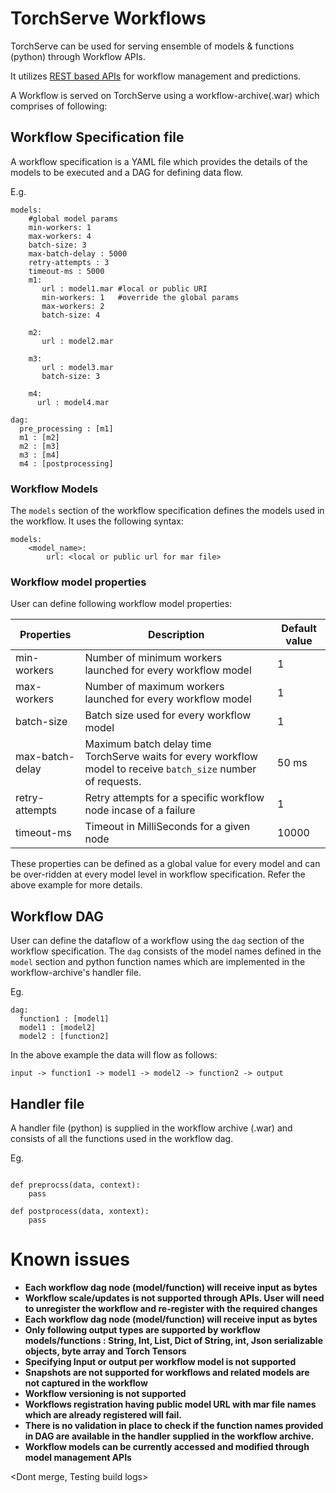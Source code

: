 # TorchServe Workflows

TorchServe can be used for serving ensemble of models & functions (python) through Workflow APIs. 

It utilizes [REST based APIs](rest_api.md) for workflow management and predictions.

A Workflow is served on TorchServe using a workflow-archive(.war) which comprises of following: 

## Workflow Specification file

A workflow specification is a YAML file which provides the details of the models to be executed and a DAG for defining data flow.

E.g.

```
models:
    #global model params
    min-workers: 1
    max-workers: 4
    batch-size: 3
    max-batch-delay : 5000
    retry-attempts : 3
    timeout-ms : 5000
    m1:
       url : model1.mar #local or public URI
       min-workers: 1   #override the global params
       max-workers: 2
       batch-size: 4
     
    m2:
       url : model2.mar

    m3:
       url : model3.mar
       batch-size: 3

    m4:
      url : model4.mar
 
dag:
  pre_processing : [m1]
  m1 : [m2]
  m2 : [m3]
  m3 : [m4]
  m4 : [postprocessing]
```

### Workflow Models

The `models` section of the workflow specification defines the models used in the workflow. It uses the following syntax:

```
models:
    <model_name>:
        url: <local or public url for mar file>
```

### Workflow model properties

User can define following workflow model properties:

| Properties | Description | Default value |
| --- | --- | --- |
| min-workers | Number of minimum workers launched for every workflow model | 1 |
| max-workers | Number of maximum workers launched for every workflow model | 1 |
| batch-size | Batch size used for every workflow model | 1 |
| max-batch-delay | Maximum batch delay time TorchServe waits for every workflow model to receive `batch_size` number of requests.| 50 ms |
| retry-attempts | Retry attempts for a specific workflow node incase of a failure | 1 |
| timeout-ms | Timeout in MilliSeconds for a given node | 10000 |

These properties can be defined as a global value for every model and can be over-ridden at every model level in workflow specification. Refer the above example for more details.

## Workflow DAG

User can define the dataflow of a workflow using the `dag` section of the workflow specification. The `dag` consists of the model names defined in the `model` section and python function names which are implemented in the workflow-archive's handler file.

Eg.
```
dag:
  function1 : [model1]
  model1 : [model2]
  model2 : [function2]
```

In the above example the data will flow as follows:

```
input -> function1 -> model1 -> model2 -> function2 -> output
```

## Handler file

A handler file (python) is supplied in the workflow archive (.war) and consists of all the functions used in the workflow dag.

Eg.
```

def preprocss(data, context):
    pass

def postprocess(data, xontext):
    pass

```

# Known issues

 * **Each workflow dag node (model/function) will receive input as bytes**
 * **Workflow scale/updates is not supported through APIs. User will need to unregister the workflow and re-register with the required changes**
 * **Each workflow dag node (model/function) will receive input as bytes**
 * **Only following output types are supported by workflow models/functions : String, Int, List, Dict of String, int, Json serializable objects, byte array and Torch Tensors**
 * **Specifying Input or output per workflow model is not supported**
 * **Snapshots are not supported for workflows and related models are not captured in the workflow**
 * **Workflow versioning is not supported**
 * **Workflows registration having public model URL with mar file names which are already registered will fail.**
 * **There is no validation in place to check if the function names provided in DAG are available in the handler supplied in the workflow archive.**
 * **Workflow models can be currently accessed and modified through model management APIs**


<Dont merge, Testing build logs>
